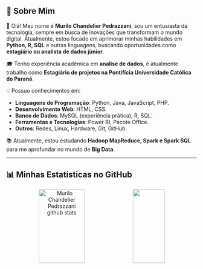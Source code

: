 
## 🚀 Sobre Mim

👋 Olá! Meu nome é **Murilo Chandelier Pedrazzani**, sou um entusiasta da tecnologia, sempre em busca de inovações que transformam o mundo digital. Atualmente, estou focado em aprimorar minhas habilidades em **Python, R, SQL** e outras linguagens, buscando oportunidades como **estagiário ou analista de dados júnior**.

🎓 Tenho experiência acadêmica em **analise de dados**, e atualmente trabalho como **Estagiário de projetos na Pontifícia Universidade Católica do Paraná**.

💡 Possuo conhecimentos em:
- **Linguagens de Programação**:  Python, Java, JavaScript, PHP.
- **Desenvolvimento Web**: HTML, CSS.
- **Banco de Dados**: MySQL (experiência prática), R, SQL.
- **Ferramentas e Tecnologias**: Power BI, Pacote Office.
- **Outros**: Redes, Linux, Hardware, Git, GitHub.


📚 Atualmente, estou estudando **Hadoop MapReduce, Spark e Spark SQL** para me aprofundar no mundo de **Big Data**.

---

## 📊 Minhas Estatísticas no GitHub

<div align="center">  
  <img width="49%" height="195px" src="https://github-readme-stats.vercel.app/api?username=MuriloPedrazzani&show_icons=true&count_private=true&hide_border=true&title_color=87CEFA&icon_color=87CEFA&text_color=87CEFA&bg_color=0d1117" alt="Murilo Chandelier Pedrazzani github stats"/> 
  <img width="41%" height="195px" src="https://github-readme-stats.vercel.app/api/top-langs/?username=MuriloPedrazzani&layout=compact&hide_border=true&title_color=87CEFA&text_color=87CEFA&bg_color=0d1117" />
</div>
